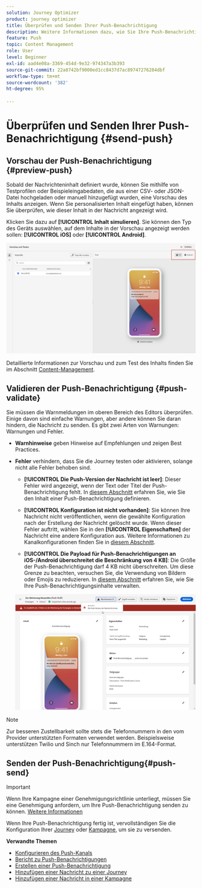 ```yaml
---
solution: Journey Optimizer
product: journey optimizer
title: Überprüfen und Senden Ihrer Push-Benachrichtigung
description: Weitere Informationen dazu, wie Sie Ihre Push-Benachrichtigung in Journey Optimizer überprüfen und senden können.
feature: Push
topic: Content Management
role: User
level: Beginner
exl-id: aad4e08a-3369-454d-9e32-974347a3b393
source-git-commit: 22a8742bf9000ed1cc8437d7ac89747276284dbf
workflow-type: tm+mt
source-wordcount: '382'
ht-degree: 95%

---
```


# Überprüfen und Senden Ihrer Push-Benachrichtigung {#send-push}

## Vorschau der Push-Benachrichtigung {#preview-push}

Sobald der Nachrichteninhalt definiert wurde, können Sie mithilfe von Testprofilen oder Beispieleingabedaten, die aus einer CSV- oder JSON-Datei hochgeladen oder manuell hinzugefügt wurden, eine Vorschau des Inhalts anzeigen. Wenn Sie personalisierten Inhalt eingefügt haben, können Sie überprüfen, wie dieser Inhalt in der Nachricht angezeigt wird.

Klicken Sie dazu auf **[!UICONTROL Inhalt simulieren]**. Sie können den Typ des Geräts auswählen, auf dem Inhalte in der Vorschau angezeigt werden sollen: **[!UICONTROL iOS]** oder **[!UICONTROL Android]**.

![](assets/push_preview_3.png)

Detaillierte Informationen zur Vorschau und zum Test des Inhalts finden Sie im Abschnitt [Content-Management](../content-management/preview-test.md).

## Validieren der Push-Benachrichtigung {#push-validate}

Sie müssen die Warnmeldungen im oberen Bereich des Editors überprüfen. Einige davon sind einfache Warnungen, aber andere können Sie daran hindern, die Nachricht zu senden. Es gibt zwei Arten von Warnungen: Warnungen und Fehler.

* **Warnhinweise** geben Hinweise auf Empfehlungen und zeigen Best Practices.

* **Fehler** verhindern, dass Sie die Journey testen oder aktivieren, solange nicht alle Fehler behoben sind.

   * **[!UICONTROL Die Push-Version der Nachricht ist leer]**: Dieser Fehler wird angezeigt, wenn der Text oder Titel der Push-Benachrichtigung fehlt. In [diesem Abschnitt](create-push.md) erfahren Sie, wie Sie den Inhalt einer Push-Benachrichtigung definieren.

   * **[!UICONTROL Konfiguration ist nicht vorhanden]**: Sie können Ihre Nachricht nicht veröffentlichen, wenn die gewählte Konfiguration nach der Erstellung der Nachricht gelöscht wurde. Wenn dieser Fehler auftritt, wählen Sie in den **[!UICONTROL Eigenschaften]** der Nachricht eine andere Konfiguration aus. Weitere Informationen zu Kanalkonfigurationen finden Sie in [diesem Abschnitt](../configuration/channel-surfaces.md).

   * **[!UICONTROL Die Payload für Push-Benachrichtigungen an iOS-/Android überschreitet die Beschränkung von 4 KB]**: Die Größe der Push-Benachrichtigung darf 4 KB nicht überschreiten. Um diese Grenze zu beachten, versuchen Sie, die Verwendung von Bildern oder Emojis zu reduzieren. In [diesem Abschnitt](../push/create-push.md) erfahren Sie, wie Sie Ihre Push-Benachrichtigungsinhalte verwalten.

  ![](assets/push_alert.png)


>[!NOTE]
>
> Zur besseren Zustellbarkeit sollte stets die Telefonnummern in den vom Provider unterstützten Formaten verwendet werden. Beispielsweise unterstützen Twilio und Sinch nur Telefonnummern im E.164-Format.

## Senden der Push-Benachrichtigung{#push-send}

>[!IMPORTANT]
>
> Wenn Ihre Kampagne einer Genehmigungsrichtlinie unterliegt, müssen Sie eine Genehmigung anfordern, um Ihre Push-Benachrichtigung senden zu können. [Weitere Informationen](../test-approve/gs-approval.md)

Wenn Ihre Push-Benachrichtigung fertig ist, vervollständigen Sie die Konfiguration Ihrer [Journey](../building-journeys/journey-gs.md) oder [Kampagne](../campaigns/create-campaign.md), um sie zu versenden.

**Verwandte Themen**

* [Konfigurieren des Push-Kanals](push-configuration.md)
* [Bericht zu Push-Benachrichtigungen](../reports/journey-global-report-cja-push.md)
* [Erstellen einer Push-Benachrichtigung](create-push.md)
* [Hinzufügen einer Nachricht zu einer Journey](../building-journeys/journeys-message.md)
* [Hinzufügen einer Nachricht in einer Kampagne](../campaigns/create-campaign.md)

